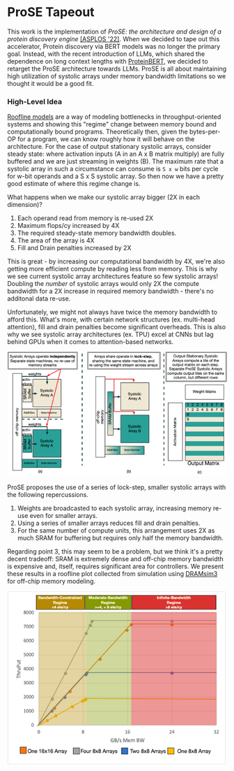 # ProSE Tapeout

This work is the implementation of _ProSE: the architecture and design of a protein discovery engine_ [[ASPLOS '22]](https://dl.acm.org/doi/pdf/10.1145/3503222.3507722?casa_token=AaaaUhe5T24AAAAA:mbtrAIdZRIy1PcjeEgdtGXarFZ29ODWcVOj2iyeQ2JA1WP7y4dMR40AFGfMu6DJg0e1g1pcGNAcFVQ). 
When we decided to tape out this accelerator, Protein discovery via BERT models was no longer the primary goal. Instead, with the recent introduction
of LLMs, which shared the dependence on long context lengths with [ProteinBERT](https://github.com/nadavbra/protein_bert),
we decided to retarget the ProSE architecture towards LLMs. ProSE is all about maintaining high utilization
of systolic arrays under memory bandwidth limitations so we thought it would be a good fit.

### High-Level Idea

[Roofline models](https://en.wikipedia.org/wiki/Roofline_model) are a way of modeling bottlenecks in throughput-oriented
systems and showing this "regime" change between memory bound and computationally bound programs. Theoretically then,
given the bytes-per-OP for a program, we can know roughly how it will behave on the architecture. For the case of
output stationary systolic arrays, consider steady state: where activation inputs (A in an A x B matrix multiply) are
fully buffered and we are just streaming in weights (B). The maximum rate that a systolic array in such a circumstance
can consume is `S x w` bits per cycle for w-bit operands and a S x S systolic array. So then now we have a pretty
good estimate of where this regime change is.

What happens when we make our systolic array bigger (2X in each dimension)?
1. Each operand read from memory is re-used 2X 
2. Maximum flops/cy increased by 4X
3. The required steady-state memory bandwidth doubles.
4. The area of the array is 4X
5. Fill and Drain penalties increased by 2X

This is great - by increasing our computational bandwidth by 4X, we're also getting more efficient compute by reading
less from memory. This is why we see current systolic array architectures feature so few systolic arrays! Doubling
the _number_ of systolic arrays would only 2X the compute bandwidth for a 2X increase in required memory bandwidth -
there's no additonal data re-use.

Unfortunately, we might not always have twice the memory bandwidth to afford this. What's more, with
certain network structures (ex. multi-head attention), fill and drain penalties become significant overheads.
This is also why we see systolic array architectures (ex. TPU) excel at CNNs but lag behind GPUs when it comes
to attention-based networks.

![](img/layout.jpg)

ProSE proposes the use of a series of lock-step, smaller systolic arrays with the following repercussions.
1. Weights are broadcasted to each systolic array, increasing memory re-use even for smaller arrays.
2. Using a series of smaller arrays reduces fill and drain penalties.
3. For the same number of compute units, this arrangement uses 2X as much SRAM for buffering but requires
    only half the memory bandwidth.

Regarding point 3, this may seem to be a problem, but we think it's a pretty decent tradeoff: SRAM is
extremely dense and off-chip memory bandwidth is expensive and, itself, requires significant area for
controllers.  We present these results in a roofline plot collected from simulation using [DRAMsim3](https://github.com/umd-memsys/DRAMsim3)
for off-chip memory modeling.

![](img/roofline.jpg)
